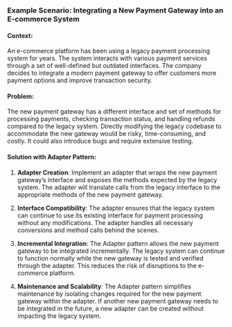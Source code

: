 ### Example Scenario: Integrating a New Payment Gateway into an E-commerce System

#### Context:
An e-commerce platform has been using a legacy payment processing system for years. The system interacts with various payment services through a set of well-defined but outdated interfaces. The company decides to integrate a modern payment gateway to offer customers more payment options and improve transaction security.

#### Problem:
The new payment gateway has a different interface and set of methods for processing payments, checking transaction status, and handling refunds compared to the legacy system. Directly modifying the legacy codebase to accommodate the new gateway would be risky, time-consuming, and costly. It could also introduce bugs and require extensive testing.

#### Solution with Adapter Pattern:
1. **Adapter Creation**: Implement an adapter that wraps the new payment gateway’s interface and exposes the methods expected by the legacy system. The adapter will translate calls from the legacy interface to the appropriate methods of the new payment gateway.

2. **Interface Compatibility**: The adapter ensures that the legacy system can continue to use its existing interface for payment processing without any modifications. The adapter handles all necessary conversions and method calls behind the scenes.

3. **Incremental Integration**: The Adapter pattern allows the new payment gateway to be integrated incrementally. The legacy system can continue to function normally while the new gateway is tested and verified through the adapter. This reduces the risk of disruptions to the e-commerce platform.

4. **Maintenance and Scalability**: The Adapter pattern simplifies maintenance by isolating changes required for the new payment gateway within the adapter. If another new payment gateway needs to be integrated in the future, a new adapter can be created without impacting the legacy system.
